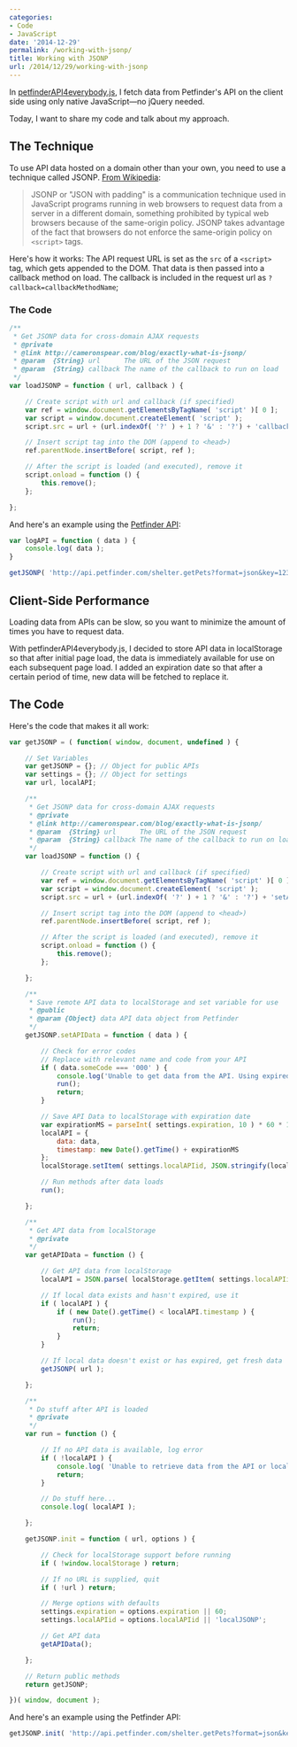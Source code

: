 ```yaml
---
categories:
- Code
- JavaScript
date: '2014-12-29'
permalink: /working-with-jsonp/
title: Working with JSONP
url: /2014/12/29/working-with-jsonp
---
```


In [petfinderAPI4everybody.js](https://github.com/cferdinandi/petfinderAPI4everybody), I fetch data from Petfinder's API on the client side using only native JavaScript&mdash;no jQuery needed.

Today, I want to share my code and talk about my approach.

## The Technique

To use API data hosted on a domain other than your own, you need to use a technique called JSONP. [From Wikipedia](http://en.wikipedia.org/wiki/JSONP):

> JSONP or "JSON with padding" is a communication technique used in JavaScript programs running in web browsers to request data from a server in a different domain, something prohibited by typical web browsers because of the same-origin policy. JSONP takes advantage of the fact that browsers do not enforce the same-origin policy on `<script>` tags.

Here's how it works: The API request URL is set as the `src` of a `<script>` tag, which gets appended to the DOM. That data is then passed into a callback method on load. The callback is included in the request url as `?callback=callbackMethodName`;

### The Code

```javascript
/**
 * Get JSONP data for cross-domain AJAX requests
 * @private
 * @link http://cameronspear.com/blog/exactly-what-is-jsonp/
 * @param  {String} url      The URL of the JSON request
 * @param  {String} callback The name of the callback to run on load
 */
var loadJSONP = function ( url, callback ) {

	// Create script with url and callback (if specified)
	var ref = window.document.getElementsByTagName( 'script' )[ 0 ];
	var script = window.document.createElement( 'script' );
	script.src = url + (url.indexOf( '?' ) + 1 ? '&' : '?') + 'callback=' + callback;

	// Insert script tag into the DOM (append to <head>)
	ref.parentNode.insertBefore( script, ref );

	// After the script is loaded (and executed), remove it
	script.onload = function () {
		this.remove();
	};

};
```

And here's an example using the [Petfinder API](https://www.petfinder.com/developers/api-docs):

```javascript
var logAPI = function ( data ) {
	console.log( data );
}

getJSONP( 'http://api.petfinder.com/shelter.getPets?format=json&key=12345&shelter=AA11', 'logAPI' );
```

## Client-Side Performance

Loading data from APIs can be slow, so you want to minimize the amount of times you have to request data.

With petfinderAPI4everybody.js, I decided to store API data in localStorage so that after initial page load, the data is immediately available for use on each subsequent page load. I added an expiration date so that after a certain period of time, new data will be fetched to replace it.

## The Code

Here's the code that makes it all work:

```javascript
var getJSONP = ( function( window, document, undefined ) {

	// Set Variables
	var getJSONP = {}; // Object for public APIs
	var settings = {}; // Object for settings
	var url, localAPI;

	/**
	 * Get JSONP data for cross-domain AJAX requests
	 * @private
	 * @link http://cameronspear.com/blog/exactly-what-is-jsonp/
	 * @param  {String} url      The URL of the JSON request
	 * @param  {String} callback The name of the callback to run on load
	 */
	var loadJSONP = function () {

		// Create script with url and callback (if specified)
		var ref = window.document.getElementsByTagName( 'script' )[ 0 ];
		var script = window.document.createElement( 'script' );
		script.src = url + (url.indexOf( '?' ) + 1 ? '&' : '?') + 'setAPIData';

		// Insert script tag into the DOM (append to <head>)
		ref.parentNode.insertBefore( script, ref );

		// After the script is loaded (and executed), remove it
		script.onload = function () {
			this.remove();
		};

	};

	/**
	 * Save remote API data to localStorage and set variable for use
	 * @public
	 * @param {Object} data API data object from Petfinder
	 */
	getJSONP.setAPIData = function ( data ) {

		// Check for error codes
		// Replace with relevant name and code from your API
		if ( data.someCode === '000' ) {
			console.log('Unable to get data from the API. Using expired localStorage data instead.');
			run();
			return;
		}

		// Save API Data to localStorage with expiration date
		var expirationMS = parseInt( settings.expiration, 10 ) * 60 * 1000;
		localAPI = {
			data: data,
			timestamp: new Date().getTime() + expirationMS
		};
		localStorage.setItem( settings.localAPIid, JSON.stringify(localAPI) );

		// Run methods after data loads
		run();

	};

	/**
	 * Get API data from localStorage
	 * @private
	 */
	var getAPIData = function () {

		// Get API data from localStorage
		localAPI = JSON.parse( localStorage.getItem( settings.localAPIid ) );

		// If local data exists and hasn't expired, use it
		if ( localAPI ) {
			if ( new Date().getTime() < localAPI.timestamp ) {
				run();
				return;
			}
		}

		// If local data doesn't exist or has expired, get fresh data
		getJSONP( url );

	};

	/**
	 * Do stuff after API is loaded
	 * @private
	 */
	var run = function () {

		// If no API data is available, log error
		if ( !localAPI ) {
			console.log( 'Unable to retrieve data from the API or localStorage.' );
			return;
		}

		// Do stuff here...
		console.log( localAPI );

	};

	getJSONP.init = function ( url, options ) {

		// Check for localStorage support before running
		if ( !window.localStorage ) return;

		// If no URL is supplied, quit
		if ( !url ) return;

		// Merge options with defaults
		settings.expiration = options.expiration || 60;
		settings.localAPIid = options.localAPIid || 'localJSONP';

		// Get API data
		getAPIData();

	};

	// Return public methods
	return getJSONP;

})( window, document );
```

And here's an example using the Petfinder API:

```javascript
getJSONP.init( 'http://api.petfinder.com/shelter.getPets?format=json&key=12345&shelter=AA11' );
```